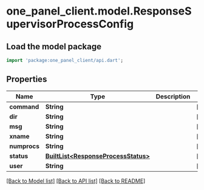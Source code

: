 # one_panel_client.model.ResponseSupervisorProcessConfig

## Load the model package
```dart
import 'package:one_panel_client/api.dart';
```

## Properties
Name | Type | Description | Notes
------------ | ------------- | ------------- | -------------
**command** | **String** |  | [optional] 
**dir** | **String** |  | [optional] 
**msg** | **String** |  | [optional] 
**xname** | **String** |  | [optional] 
**numprocs** | **String** |  | [optional] 
**status** | [**BuiltList&lt;ResponseProcessStatus&gt;**](ResponseProcessStatus.md) |  | [optional] 
**user** | **String** |  | [optional] 

[[Back to Model list]](../README.md#documentation-for-models) [[Back to API list]](../README.md#documentation-for-api-endpoints) [[Back to README]](../README.md)


